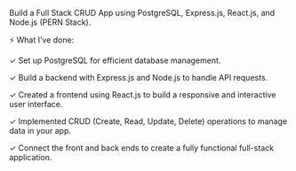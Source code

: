 Build a Full Stack CRUD App using PostgreSQL, Express.js, React.js, and Node.js (PERN Stack).

⚡ What I’ve done:

✓ Set up PostgreSQL for efficient database management.

✓ Build a backend with Express.js and Node.js to handle API requests.

✓ Created a frontend using React.js to build a responsive and interactive user interface.

✓ Implemented CRUD (Create, Read, Update, Delete) operations to manage data in your app.

✓ Connect the front and back ends to create a fully functional full-stack application.
